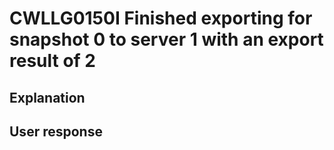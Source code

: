 # CWLLG0150I Finished exporting for snapshot 0 to server 1 with an export result of 2

## Explanation

## User response